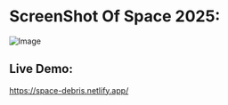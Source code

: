 # ScreenShot Of Space 2025: 
![Image](https://github.com/user-attachments/assets/a79a346f-03c9-4e19-a135-a488d03e4994)
##  Live Demo:
https://space-debris.netlify.app/
